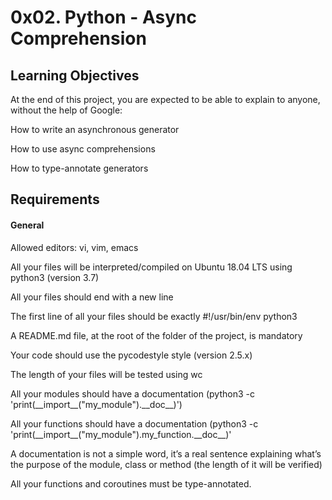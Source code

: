<h1>0x02. Python - Async Comprehension</h1>

<h2>Learning Objectives</h2>
At the end of this project, you are expected to be able to explain to anyone, without the help of Google:

<p>How to write an asynchronous generator</p>
<p>How to use async comprehensions</p>
<p>How to type-annotate generators</p>

<h2>Requirements</h2>
<h4>General</h4>
<p>Allowed editors: vi, vim, emacs</p>
<p>All your files will be interpreted/compiled on Ubuntu 18.04 LTS using python3 (version 3.7)</p>
<p>All your files should end with a new line</p>
<p>The first line of all your files should be exactly #!/usr/bin/env python3</p>
<p>A README.md file, at the root of the folder of the project, is mandatory</p>
<p>Your code should use the pycodestyle style (version 2.5.x)</p>
<p>The length of your files will be tested using wc</p>
<p>All your modules should have a documentation (python3 -c 'print(__import__("my_module").__doc__)')</p>
<p>All your functions should have a documentation (python3 -c 'print(__import__("my_module").my_function.__doc__)'</p>
<p>A documentation is not a simple word, it’s a real sentence explaining what’s the purpose of the module, class or method (the length of it will be verified)</p>
<p>All your functions and coroutines must be type-annotated.</p>
